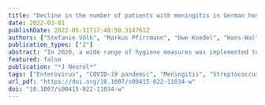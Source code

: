 ```yaml
---
title: "Decline in the number of patients with meningitis in German hospitals during the COVID-19 pandemic"
date: 2022-03-01
publishDate: 2022-05-31T17:48:50.314761Z
authors: ["Stefanie Völk", "Markus Pfirrmann", "Uwe Koedel", "Hans-Walter Pfister", "Thomas Lang", "Franziska Scheibe", "Farid Salih", "Julia Herzig-Nichtweiss", "Julian Zimmermann", "Angelika Alonso", "Matthias Wittstock", "Andreas Totzeck", "Patrick Schramm", "Ingo Schirotzek", "Oezguer A. Onur", "Johann Otto Pelz", "Caroline Ottomeyer", "Sebastian Luger", "Kristian Barlinn", "Tobias Binder", "Gabriele Wöbker", "Gernot Reimann", "Christian Urbanek", "Jan Heckelmann", "Piergiorgio Lochner", "Martin Berghoff", "Silvia Schönenberger", "Bernhard Neumann", "Wolf-Dirk Niesen", "Christian Dohmen", "Hagen B. Huttner", "Albrecht Günther", "Matthias Klein"]
publication_types: ["2"]
abstract: "In 2020, a wide range of hygiene measures was implemented to mitigate infections caused by the severe acute respiratory syndrome coronavirus 2 (SARS-CoV-2). In consequence, pulmonary infections due to other respiratory pathogens also decreased. Here, we evaluated the number of bacterial and viral meningitis and encephalitis cases during the coronavirus disease 2019 (COVID-19) pandemic."
featured: false
publication: "*J Neurol*"
tags: ["Enterovirus", "COVID-19 pandemic", "Meningitis", "Streptococcus pneumoniae"]
url_pdf: "https://doi.org/10.1007/s00415-022-11034-w"
doi: "10.1007/s00415-022-11034-w"
---
```


